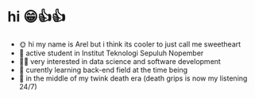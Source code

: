 # hi 😁👍👍
- 🌞 hi my name is Arel but i think its cooler to just call me sweetheart
- 📕 active student in Institut Teknologi Sepuluh Nopember
- 🐱‍🏍 very interested in data science and software development
- 🤖 curently learning back-end field at the time being
- 🎵 in the middle of my twink death era (death grips is now my listening 24/7)
